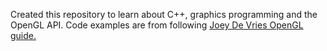 Created this repository to learn about C++, graphics programming and the OpenGL API.
Code examples are from following [Joey De Vries OpenGL guide.](https://learnopengl.com)

